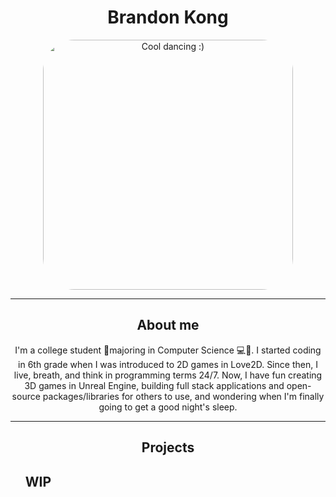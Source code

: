 
<h1 align="center">  
  Brandon Kong
</h1>
  
<p align="center">
  <img src="https://bestanimations.com/media/guys-dancing/802306631funny-guys-dancing-animated-gif-10.gif" height="auto" width="400" style="border-radius: 50px" alt="Cool dancing :)"/>
</p>

<hr>

<h2 align="center">
  About me
</h2>

<p align="center">
  I'm a college student 📝majoring in Computer Science 💻🔬. I started coding in 6th grade when I was introduced to 2D games in Love2D. Since then, I live, breath, and think in programming terms 24/7. Now, I have fun creating 3D games in Unreal Engine, building full stack applications and open-source packages/libraries for others to use, and wondering when I'm finally going to get a good night's sleep.
  
  
</p>

<hr>
<h2 align="center">
  Projects  
</h2>

<div id="user-content-toc" align="center">
  <ul>
    <summary>
      <h2 align="left" style="display: block;">
        WIP
      </h2>
    </summary>
    
  </ul>
</div>
